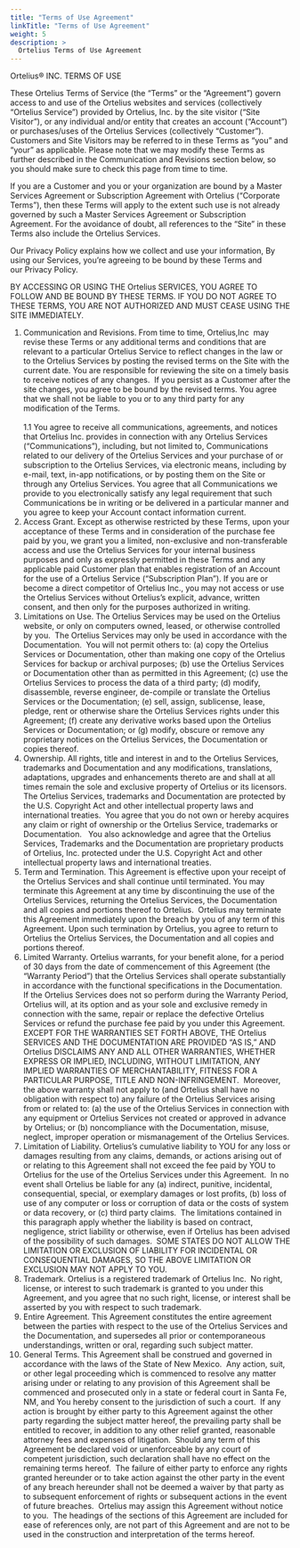 ```yaml
---
title: "Terms of Use Agreement"
linkTitle: "Terms of Use Agreement"
weight: 5
description: >
  Ortelius Terms of Use Agreement
---
```



Ortelius® INC. TERMS OF USE

These Ortelius Terms of Service (the “Terms” or the “Agreement”) govern access to and use of the Ortelius websites and services (collectively “Ortelius Service”) provided by Ortelius, Inc. by the site visitor (“Site Visitor”), or any individual and/or entity that creates an account (“Account”) or purchases/uses of the Ortelius Services (collectively “Customer”). Customers and Site Visitors may be referred to in these Terms as “you” and “your” as applicable. Please note that we may modify these Terms as further described in the Communication and Revisions section below, so you should make sure to check this page from time to time.

If you are a Customer and you or your organization are bound by a Master Services Agreement or Subscription Agreement with Ortelius (“Corporate Terms”), then these Terms will apply to the extent such use is not already governed by such a Master Services Agreement or Subscription Agreement. For the avoidance of doubt, all references to the “Site” in these Terms also include the Ortelius Services.

Our Privacy Policy explains how we collect and use your information, By using our Services, you’re agreeing to be bound by these Terms and our Privacy Policy.

BY ACCESSING OR USING THE Ortelius SERVICES, YOU AGREE TO FOLLOW AND BE BOUND BY THESE TERMS. IF YOU DO NOT AGREE TO THESE TERMS, YOU ARE NOT AUTHORIZED AND MUST CEASE USING THE SITE IMMEDIATELY.

1. Communication and Revisions. From time to time, Ortelius,Inc  may revise these Terms or any additional terms and conditions that are relevant to a particular Ortelius Service to reflect changes in the law or to the Ortelius Services by posting the revised terms on the Site with the current date. You are responsible for reviewing the site on a timely basis to receive notices of any changes.  If you persist as a Customer after the site changes, you agree to be bound by the revised terms. You agree that we shall not be liable to you or to any third party for any modification of the Terms. <br><br>1.1 You agree to receive all communications, agreements, and notices that Ortelius Inc. provides in connection with any Ortelius Services (“Communications”), including, but not limited to, Communications related to our delivery of the Ortelius Services and your purchase of or subscription to the Ortelius Services, via electronic means, including by e-mail, text, in-app notifications, or by posting them on the Site or through any Ortelius Services. You agree that all Communications we provide to you electronically satisfy any legal requirement that such Communications be in writing or be delivered in a particular manner and you agree to keep your Account contact information current.
2. Access Grant. Except as otherwise restricted by these Terms, upon your acceptance of these Terms and in consideration of the purchase fee paid by you, we grant you a limited, non-exclusive and non-transferable access and use the Ortelius Services for your internal business purposes and only as expressly permitted in these Terms and any applicable paid Customer plan that enables registration of an Account for the use of a Ortelius Service (“Subscription Plan”). If you are or become a direct competitor of Ortelius Inc., you may not access or use the Ortelius Services without Ortelius’s explicit, advance, written consent, and then only for the purposes authorized in writing.
3. Limitations on Use. The Ortelius Services may be used on the Ortelius website, or only on computers owned, leased, or otherwise controlled by you.  The Ortelius Services may only be used in accordance with the Documentation.  You will not permit others to: (a) copy the Ortelius Services or Documentation, other than making one copy of the Ortelius Services for backup or archival purposes; (b) use the Ortelius Services or Documentation other than as permitted in this Agreement; (c) use the Ortelius Services to process the data of a third party; (d) modify, disassemble, reverse engineer, de-compile or translate the Ortelius Services or the Documentation; (e) sell, assign, sublicense, lease, pledge, rent or otherwise share the Ortelius Services rights under this Agreement; (f) create any derivative works based upon the Ortelius Services or Documentation; or (g) modify, obscure or remove any proprietary notices on the Ortelius Services, the Documentation or copies thereof.
4. Ownership. All rights, title and interest in and to the Ortelius Services, trademarks and Documentation and any modifications, translations, adaptations, upgrades and enhancements thereto are and shall at all times remain the sole and exclusive property of Ortelius or its licensors.  The Ortelius Services, trademarks and Documentation are protected by the U.S. Copyright Act and other intellectual property laws and international treaties.  You agree that you do not own or hereby acquires any claim or right of ownership or the Ortelius Service, trademarks or Documentation.   You also acknowledge and agree that the Ortelius Services, Trademarks and the Documentation are proprietary products of Ortelius, Inc. protected under the U.S. Copyright Act and other intellectual property laws and international treaties.
5. Term and Termination. This Agreement is effective upon your receipt of the Ortelius Services and shall continue until terminated. You may terminate this Agreement at any time by discontinuing the use of the Ortelius Services, returning the Ortelius Services, the Documentation and all copies and portions thereof to Ortelius.  Ortelius may terminate this Agreement immediately upon the breach by you of any term of this Agreement. Upon such termination by Ortelius, you agree to return to Ortelius the Ortelius Services, the Documentation and all copies and portions thereof.
6. Limited Warranty. Ortelius warrants, for your benefit alone, for a period of 30 days from the date of commencement of this Agreement (the “Warranty Period”) that the Ortelius Services shall operate substantially in accordance with the functional specifications in the Documentation.  If the Ortelius Services does not so perform during the Warranty Period, Ortelius will, at its option and as your sole and exclusive remedy in connection with the same, repair or replace the defective Ortelius Services or refund the purchase fee paid by you under this Agreement.  EXCEPT FOR THE WARRANTIES SET FORTH ABOVE, THE Ortelius SERVICES AND THE DOCUMENTATION ARE PROVIDED “AS IS,” AND Ortelius DISCLAIMS ANY AND ALL OTHER WARRANTIES, WHETHER EXPRESS OR IMPLIED, INCLUDING, WITHOUT LIMITATION, ANY IMPLIED WARRANTIES OF MERCHANTABILITY, FITNESS FOR A PARTICULAR PURPOSE, TITLE AND NON-INFRINGEMENT.  Moreover, the above warranty shall not apply to (and Ortelius shall have no obligation with respect to) any failure of the Ortelius Services arising from or related to: (a) the use of the Ortelius Services in connection with any equipment or Ortelius Services not created or approved in advance by Ortelius; or (b) noncompliance with the Documentation, misuse, neglect, improper operation or mismanagement of the Ortelius Services.
7. Limitation of Liability. Ortelius’s cumulative liability to YOU for any loss or damages resulting from any claims, demands, or actions arising out of or relating to this Agreement shall not exceed the fee paid by YOU to Ortelius for the use of the Ortelius Services under this Agreement.  In no event shall Ortelius be liable for any (a) indirect, punitive, incidental, consequential, special, or exemplary damages or lost profits, (b) loss of use of any computer or loss or corruption of data or the costs of system or data recovery, or (c) third party claims.  The limitations contained in this paragraph apply whether the liability is based on contract, negligence, strict liability or otherwise, even if Ortelius has been advised of the possibility of such damages.  SOME STATES DO NOT ALLOW THE LIMITATION OR EXCLUSION OF LIABILITY FOR INCIDENTAL OR CONSEQUENTIAL DAMAGES, SO THE ABOVE LIMITATION OR EXCLUSION MAY NOT APPLY TO YOU.
8. Trademark. Ortelius is a registered trademark of Ortelius Inc.  No right, license, or interest to such trademark is granted to you under this Agreement, and you agree that no such right, license, or interest shall be asserted by you with respect to such trademark.
9. Entire Agreement. This Agreement constitutes the entire agreement between the parties with respect to the use of the Ortelius Services and the Documentation, and supersedes all prior or contemporaneous understandings, written or oral, regarding such subject matter.
10. General Terms. This Agreement shall be construed and governed in accordance with the laws of the State of New Mexico.  Any action, suit, or other legal proceeding which is commenced to resolve any matter arising under or relating to any provision of this Agreement shall be commenced and prosecuted only in a state or federal court in Santa Fe, NM, and You hereby consent to the jurisdiction of such a court.  If any action is brought by either party to this Agreement against the other party regarding the subject matter hereof, the prevailing party shall be entitled to recover, in addition to any other relief granted, reasonable attorney fees and expenses of litigation.  Should any term of this Agreement be declared void or unenforceable by any court of competent jurisdiction, such declaration shall have no effect on the remaining terms hereof.  The failure of either party to enforce any rights granted hereunder or to take action against the other party in the event of any breach hereunder shall not be deemed a waiver by that party as to subsequent enforcement of rights or subsequent actions in the event of future breaches.  Ortelius may assign this Agreement without notice to you.  The headings of the sections of this Agreement are included for ease of references only, are not part of this Agreement and are not to be used in the construction and interpretation of the terms hereof.
